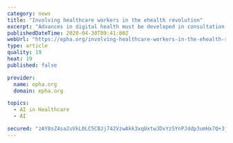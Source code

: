 ```yaml
---
category: news
title: "Involving healthcare workers in the ehealth revolution"
excerpt: "Advances in digital health must be developed in consultation with health workers, if the benefits are to be felt by everyone"
publishedDateTime: 2020-04-30T09:41:00Z
webUrl: "https://epha.org/involving-healthcare-workers-in-the-ehealth-revolution/"
type: article
quality: 19
heat: 19
published: false

provider:
  name: epha.org
  domain: epha.org

topics:
  - AI in Healthcare
  - AI

secured: "zAY8sZ4sa2uVkL0LC5CBJj742VzwAkk3xqUxtwJDvYzSYnPJddp3umHx7Q+3jfM0/r9wtsOk/eaY8SCzPFeV6sZUqKVHGBuJGJuHqqceyhHUqtcXYnAsJcEerJ2IIsRs1b75IUL2udp3PywakGYY8KEM3pPnGpLG/sJW6f/ByF7hnF506MrfX5833Op3nng20KmS2z+iVgpVi2cPgLN624MTbt5Du5m08/n8uEoR2ND8n5B58uepiGZIePDFF06qgukGDm0AXzmnO3RgpCruNOFRm1jm05qj0buqhJ4GyRwnTn78LlzqP0vfnHgRH5f0CUDU4nsdasPlamke79jKKQi8eekNQhmDAYAiEJwKpJGL4rqHEX7mjH9KvgtKi9+Y8G12/Mo1DgfmMI+2SZ+lGiC7RoZ4FbHdZ9FMUNkukY+OOFGm5x5chNbioHY3ncqWKg6Hb9ae5f2zXEPOvXhpf72+fG0JeP8e45mM2iXCqyc=;sOpJFehcPU88/Q/mBOq7iQ=="
---
```


